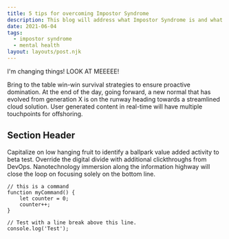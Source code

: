 ```yaml
---
title: 5 tips for overcoming Impostor Syndrome
description: This blog will address what Impostor Syndrome is and what you can do to combat it.
date: 2021-06-04
tags:
  - impostor syndrome
  - mental health
layout: layouts/post.njk
---
```


I'm changing things! LOOK AT MEEEEE!

Bring to the table win-win survival strategies to ensure proactive domination. At the end of the day, going forward, a new normal that has evolved from generation X is on the runway heading towards a streamlined cloud solution. User generated content in real-time will have multiple touchpoints for offshoring.

## Section Header

Capitalize on low hanging fruit to identify a ballpark value added activity to beta test. Override the digital divide with additional clickthroughs from DevOps. Nanotechnology immersion along the information highway will close the loop on focusing solely on the bottom line.

```text/2-3
// this is a command
function myCommand() {
	let counter = 0;
	counter++;
}

// Test with a line break above this line.
console.log('Test');
```
